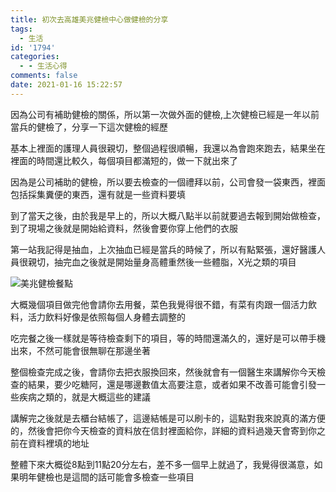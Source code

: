 ```yaml
---
title: 初次去高雄美兆健檢中心做健檢的分享
tags:
  - 生活
id: '1794'
categories:
  - - 生活心得
comments: false
date: 2021-01-16 15:22:57
---
```


因為公司有補助健檢的關係，所以第一次做外面的健檢,上次健檢已經是一年以前當兵的健檢了，分享一下這次健檢的經歷

基本上裡面的護理人員很親切，整個過程很順暢，我還以為會跑來跑去，結果坐在裡面的時間還比較久，每個項目都滿短的，做一下就出來了

因為是公司補助的健檢，所以要去檢查的一個禮拜以前，公司會發一袋東西，裡面包括採集糞便的東西，還有就是一些資料要填

到了當天之後，由於我是早上的，所以大概八點半以前就要過去報到開始做檢查，到了現場之後就是開始給資料，然後會要你穿上他們的衣服

第一站我記得是抽血，上次抽血已經是當兵的時候了，所以有點緊張，還好醫護人員很親切，抽完血之後就是開始量身高體重然後一些體脂，X光之類的項目

![美兆健檢餐點](https://blog.devcker.com/wp-content/uploads/2021/01/DSC_0008-1024x576.jpg)

大概幾個項目做完他會請你去用餐，菜色我覺得很不錯，有菜有肉跟一個活力飲料，活力飲料好像是依照每個人身體去調整的

吃完餐之後一樣就是等待檢查剩下的項目，等的時間還滿久的，還好是可以帶手機出來，不然可能會很無聊在那邊坐著

整個檢查完成之後，會請你去把衣服換回來，然後就會有一個醫生來講解你今天檢查的結果，要少吃糖阿，還是哪邊數值太高要注意，或者如果不改善可能會引發一些疾病之類的，就是大概這些的建議

講解完之後就是去櫃台結帳了，這邊結帳是可以刷卡的，這點對我來說真的滿方便的，然後會把你今天檢查的資料放在信封裡面給你，詳細的資料過幾天會寄到你之前在資料裡填的地址

整體下來大概從8點到11點20分左右，差不多一個早上就過了，我覺得很滿意，如果明年健檢也是這間的話可能會多檢查一些項目